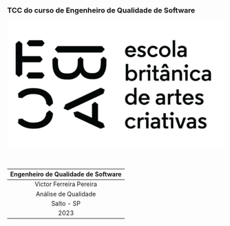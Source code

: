 ### TCC do curso de Engenheiro de Qualidade de Software

 ![EBAC](ebac.png)

</br>

| Engenheiro de Qualidade de Software |
|    :----:                           |
| Victor Ferreira Pereira             |
| Análise de Qualidade                |
| Salto - SP                          |
| 2023                                |

